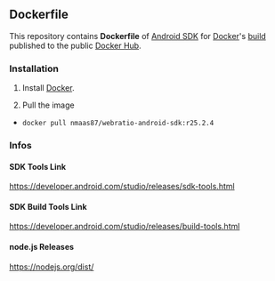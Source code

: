 ## Dockerfile

This repository contains **Dockerfile** of [Android SDK](https://developer.android.com/sdk/) for [Docker](https://www.docker.com/)'s [build](https://registry.hub.docker.com/u/webratio/android-sdk/) published to the public [Docker Hub](https://hub.docker.com/).

### Installation

1. Install [Docker](https://www.docker.com/).

2. Pull the image
  * `docker pull nmaas87/webratio-android-sdk:r25.2.4`
  
### Infos
#### SDK Tools Link
https://developer.android.com/studio/releases/sdk-tools.html
#### SDK Build Tools Link
https://developer.android.com/studio/releases/build-tools.html
#### node.js Releases
https://nodejs.org/dist/
